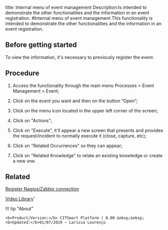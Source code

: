 title: Internal menu of event management
Description:Is intended to demonstrate the other functionalities and the information in an event registration.
#Internal menu of event management
This functionality is intended to demonstrate the other functionalities and the information in an event registration.

Before getting started
--------------------------

To view the information, it's necessary to previously register the event.

Procedure
-------------

1.  Access the functionality through the main menu Processes \> Event Management
    \> Event;

2.  Click on the event you want and then on the button “Open”;

3.  Click on the menu icon located in the upper left corner of the screen;

4.  Click on "Actions";

5.  Click on "Execute", it'll appear a new screen that presents and provides the
    request/incident to normally execute it (close, capture, etc);

6.  Click on "Related Occurrences" so they can appear;

7.  Click on "Related Knowledge" to relate an existing knowledge or create a new
    one.

Related
-----------

[Register Nagios/Zabbix connection](/en-us/citsmart-esp-8/processes/event/configuration/register-nagios-zabbix-connection.html)

<i class='fa fa-youtube-play  fa-2x' style='color:#97ce17;vertical-align: middle;'> </i> [Video Library](https://www.youtube.com/playlist?list=PLB5qK2uzf2ROlR1PEYuzoujqNuxz50uRX)'

!!! tip "About"

    <b>Product/Version:</b> CITSmart Platform | 8.00 &nbsp;&nbsp;
    <b>Updated:</b>01/07/2019 – Larissa Lourenço
